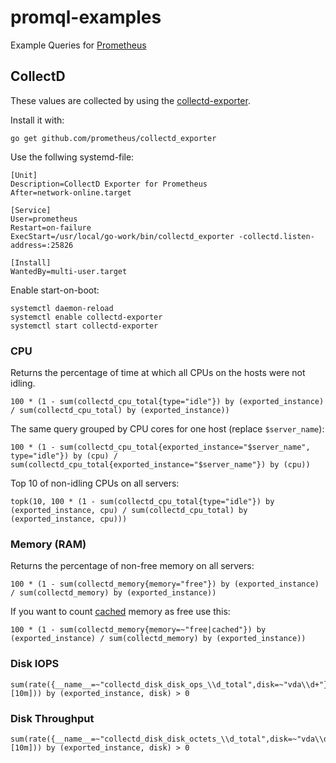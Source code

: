 # promql-examples
Example Queries for [Prometheus](https://prometheus.io/)

## CollectD

These values are collected by using the [collectd-exporter](https://github.com/prometheus/collectd_exporter).

Install it with:

```
go get github.com/prometheus/collectd_exporter
```

Use the follwing systemd-file:

```systemd
[Unit]
Description=CollectD Exporter for Prometheus
After=network-online.target

[Service]
User=prometheus
Restart=on-failure
ExecStart=/usr/local/go-work/bin/collectd_exporter -collectd.listen-address=:25826

[Install]
WantedBy=multi-user.target
```

Enable start-on-boot:

```
systemctl daemon-reload
systemctl enable collectd-exporter
systemctl start collectd-exporter
```

### CPU

Returns the percentage of time at which all CPUs on the hosts were not idling.

```promql
100 * (1 - sum(collectd_cpu_total{type="idle"}) by (exported_instance) / sum(collectd_cpu_total) by (exported_instance))
```

The same query grouped by CPU cores for one host (replace `$server_name`):

```promql
100 * (1 - sum(collectd_cpu_total{exported_instance="$server_name", type="idle"}) by (cpu) / sum(collectd_cpu_total{exported_instance="$server_name"}) by (cpu))
```

Top 10 of non-idling CPUs on all servers:

```promql
topk(10, 100 * (1 - sum(collectd_cpu_total{type="idle"}) by (exported_instance, cpu) / sum(collectd_cpu_total) by (exported_instance, cpu)))
```

### Memory (RAM)

Returns the percentage of non-free memory on all servers:

```promql
100 * (1 - sum(collectd_memory{memory="free"}) by (exported_instance) / sum(collectd_memory) by (exported_instance))
```

If you want to count [cached](http://www.linuxatemyram.com/) memory as free use this:

```promql
100 * (1 - sum(collectd_memory{memory=~"free|cached"}) by (exported_instance) / sum(collectd_memory) by (exported_instance))
```

### Disk IOPS

```promql
sum(rate({__name__=~"collectd_disk_disk_ops_\\d_total",disk=~"vda\\d+"}[10m])) by (exported_instance, disk) > 0
```

### Disk Throughput

```promql
sum(rate({__name__=~"collectd_disk_disk_octets_\\d_total",disk=~"vda\\d+"}[10m])) by (exported_instance, disk) > 0
```
